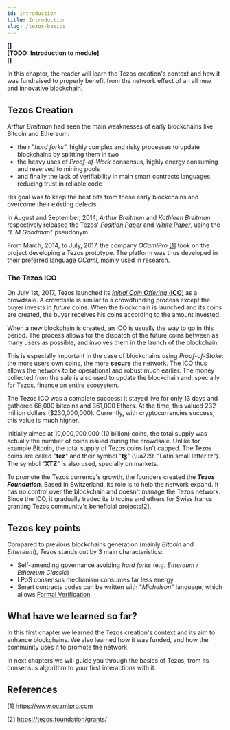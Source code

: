 ```yaml
---
id: introduction
title: Introduction
slug: /tezos-basics
---
```


**[]  
[TODO: Introduction to module]  
[]**

In this chapter, the reader will learn the Tezos creation's context and how it was fundraised to properly benefit from the network effect of an all new and innovative blockchain.

## Tezos Creation
_Arthur Breitman_ had seen the main weaknesses of early blockchains like Bitcoin and Ethereum:
* their "*hard forks*", highly complex and risky processes to update blockchains by splitting them in two
* the heavy uses of _Proof-of-Work_ consensus, highly energy consuming and reserved to mining pools
* and finally the lack of verifiability in main smart contracts languages, reducing trust in reliable code

His goal was to keep the best bits from these early blockchains and overcome their existing defects.

In August and September, 2014, *Arthur Breitman* and *Kathleen Breitman* respectively released the Tezos' [*Position Paper*](https://tezos.com/static/position_paper-841a0a56b573afb28da16f6650152fb4.pdf) and [*White Paper*](https://tezos.com/static/white_paper-2dc8c02267a8fb86bd67a108199441bf.pdf), using the "*L.M Goodman*" pseudonym.

From March, 2014, to July, 2017, the company *OCamlPro* [[1]](https://opentezos.com/tezos-basics/introduction#references) took on the project developing a Tezos prototype. The platform was thus developed in their preferred language *OCaml*, mainly used in research.

### The Tezos ICO
On July 1st, 2017, Tezos launched its [_**I**nitial **C**oin **O**ffering_ (**ICO**)](https://en.wikipedia.org/wiki/Initial_coin_offering) as a crowdsale. A crowdsale is similar to a crowdfunding process except the buyer invests in *future* coins. When the blockchain is launched and its coins are created, the buyer receives his coins according to the amount invested.

When a new blockchain is created, an ICO is usually the way to go in this period. The process allows for the dispatch of the future coins between as many users as possible, and involves them in the launch of the blockchain.

This is especially important in the case of blockchains using _Proof-of-Stake_: the more users own coins, the more **secure** the network. The ICO thus allows the network to be operational and robust much earlier. The money collected from the sale is also used to update the blockchain and, specially for Tezos, finance an entire ecosystem.

The Tezos ICO was a complete success: it stayed live for only 13 days and gathered 66,000 bitcoins and 361,000 Ethers. At the time, this valued 232 million dollars ($230,000,000). Currently, with cryptocurrencies success, this value is much higher.

Initially aimed at 10,000,000,000 (10 billion) coins, the total supply was actually the number of coins issued during the crowdsale. Unlike for example Bitcoin, the total supply of Tezos coins isn't capped. The Tezos coins are called "**tez**" and their symbol "**ꜩ**" (\ua729, "Latin small letter tz"). The symbol "**XTZ**" is also used, specially on markets.

To promote the Tezos currency's growth, the founders created the **_Tezos Foundation_**. Based in Switzerland, its role is to help the network expand. It has no control over the blockchain and doesn't manage the Tezos network. Since the ICO, it gradually traded its bitcoins and ethers for Swiss francs granting Tezos community's beneficial projects[[2]](https://opentezos.com/tezos-basics/introduction#references).

## Tezos key points
Compared to previous blockchains generation (mainly *Bitcoin* and *Ethereum*), *Tezos* stands out by 3 main characteristics:

* Self-amending governance avoiding *hard forks* (e.g. *Ethereum / Ethereum Classic*)
* LPoS consensus mechanism consumes far less energy
* Smart contracts codes can be written with "*Michelson*" language, which allows [Formal Verification](https://en.wikipedia.org/wiki/Formal_verification)

## What have we learned so far?
In this first chapter we learned the Tezos creation's context and its aim to enhance blockchains. We also learned how it was funded, and how the community uses it to promote the network.

In next chapters we will guide you through the basics of Tezos, from its consensus algorithm to your first interactions with it.

## References

[1] https://www.ocamlpro.com

[2] https://tezos.foundation/grants/
